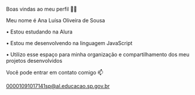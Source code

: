 Boas vindas ao meu perfil 💙💙  

Meu nome é Ana Luísa Oliveira de Sousa  

• Estou estudando na Alura  

• Estou me desenvolvendo na linguagem JavaScript  

• Utilizo esse espaço para minha organização e compartilhamento dos meu projetos desenvolvidos  

Você pode entrar em contato comigo 📫  

00001091017141sp@al.educacao.sp.gov.br  
